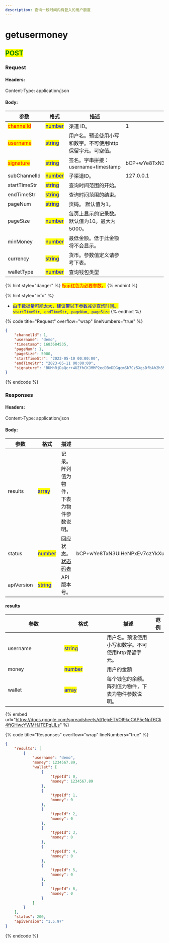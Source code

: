 ```yaml
---
description: 查询一段时间内有登入的用户额度
---
```


# getusermoney

## <mark style="color:green;">POST</mark>

### **Request**

#### Headers:

Content-Type: application/json

#### Body:

<table><thead><tr><th width="158">参数</th><th width="94">格式</th><th>描述</th><th data-hidden>范例</th></tr></thead><tbody><tr><td><mark style="color:red;">channelId</mark></td><td><mark style="color:blue;">number</mark></td><td>渠道 ID。</td><td>1</td></tr><tr><td><mark style="color:red;">username</mark></td><td><mark style="color:blue;">string</mark></td><td>用户名。预设使用小写和数字。不可使用http保留字元。可空值。</td><td></td></tr><tr><td><mark style="color:red;">signature</mark></td><td><mark style="color:blue;">string</mark></td><td>签名。字串拼接：username+timestamp</td><td>bCP+wYe8TxN3UIHeNPxEv7czYkXueoe1pKSB6IaUDfoR4mtFYcJl3rNFk8Uz84XAHfeD3mNE+p4gECOVw2JxxQ==</td></tr><tr><td>subChannelId</td><td><mark style="color:blue;">number</mark></td><td>子渠道ID。</td><td>127.0.0.1</td></tr><tr><td>startTimeStr</td><td><mark style="color:blue;">string</mark></td><td>查询时间范围的开始。</td><td></td></tr><tr><td>endTimeStr</td><td><mark style="color:blue;">string</mark></td><td>查询时间范围的结束。</td><td></td></tr><tr><td>pageNum</td><td><mark style="color:blue;">string</mark></td><td>页码。 默认值为1。</td><td></td></tr><tr><td>pageSize</td><td><mark style="color:blue;">number</mark></td><td>每页上显示的记录数。 默认值为10。最大为5000。</td><td></td></tr><tr><td>minMoney</td><td><mark style="color:blue;">number</mark></td><td>最低金额。低于此金额将不会显示。</td><td></td></tr><tr><td>currency</td><td><mark style="color:blue;">string</mark></td><td>货币。参数值定义请参考下表。</td><td></td></tr><tr><td>walletType</td><td><mark style="color:blue;">number</mark></td><td>查询钱包类型</td><td></td></tr></tbody></table>

{% hint style="danger" %}
<mark style="color:red;">标示红色为必要参数。</mark>
{% endhint %}

{% hint style="info" %}
* <mark style="color:blue;">由于数据量可能太大，建议带以下参数减少查询时间。</mark> \
  <mark style="color:blue;">`startTimeStr, endTimeStr, pageNum, pageSize`</mark>
{% endhint %}

{% code title="Request" overflow="wrap" lineNumbers="true" %}
```json
{
    "channelId": 1,
    "username": "demo",
    "timestamp": 1683684535,
    "pageNum": 1,
    "pageSize": 5000,
    "startTimeStr": "2023-05-10 00:00:00",
    "endTimeStr": "2023-05-11 00:00:00",
    "signature": "BUMhRjDaQcr+4UZfhCKJMMP2ecDBxDDGgcmSk7Cz5XgsDfbAh2h35Ahp6NDs3uu2bYSImw6mBDtvdmUDUDqlfQ=="
}
```
{% endcode %}

### **Responses**

#### Headers:

Content-Type: application/json

#### Body:

<table><thead><tr><th width="164">参数</th><th width="114">格式</th><th>描述</th><th data-hidden>范例</th></tr></thead><tbody><tr><td>results</td><td><mark style="color:blue;">array</mark></td><td>记录。阵列值为物件，下表为物件参数说明。</td><td></td></tr><tr><td>status</td><td><mark style="color:blue;">number</mark></td><td>回应状态。<a href="../../ebet-zhuang-tai-ma.md#ebet-xiang-ying-de-zhuang-tai-dai-ma">状态码表</a></td><td>bCP+wYe8TxN3UIHeNPxEv7czYkXueoe1pKSB6IaUDfoR4mtFYcJl3rNFk8Uz84XAHfeD3mNE+p4gECOVw2JxxQ==</td></tr><tr><td>apiVersion</td><td><mark style="color:blue;">string</mark></td><td>API版本号。</td><td></td></tr></tbody></table>

#### results

<table><thead><tr><th width="164">参数</th><th width="119">格式</th><th>描述</th><th data-hidden>范例</th></tr></thead><tbody><tr><td>username</td><td><mark style="color:blue;">string</mark></td><td>用户名。预设使用小写和数字。不可使用http保留字元。</td><td></td></tr><tr><td>money</td><td><mark style="color:blue;">number</mark></td><td>用户的金額</td><td></td></tr><tr><td>wallet</td><td><mark style="color:blue;">array</mark></td><td>每个钱包的余额。阵列值为物件，下表为物件参数说明。</td><td></td></tr></tbody></table>

{% embed url="https://docs.google.com/spreadsheets/d/1ejxETVOI9kcCAP5eNpT6CIi4ftGHwcYWMHJTEPqLILs" %}

{% code title="Responses" overflow="wrap" lineNumbers="true" %}
```json
{
    "results": [
        {
            "username": "demo",
            "money": 1234567.89,
            "wallet": [
                {
                    "typeId": 0,
                    "money": 1234567.89
                },
                {
                    "typeId": 1,
                    "money": 0
                },
                {
                    "typeId": 2,
                    "money": 0
                },
                {
                    "typeId": 3,
                    "money": 0
                },
                {
                    "typeId": 4,
                    "money": 0
                },
                {
                    "typeId": 5,
                    "money": 0
                },
                {
                    "typeId": 6,
                    "money": 0
                }
            ]
        }
    ],
    "status": 200,
    "apiVersion": "1.5.97"
}
```
{% endcode %}

